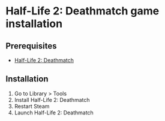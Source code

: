 # Half-Life 2: Deathmatch game installation

## Prerequisites

- [Half-Life 2: Deathmatch](https://store.steampowered.com/app/320/HalfLife_2_Deathmatch/)

## Installation

1. Go to Library &gt; Tools
2. Install Half-Life 2: Deathmatch
3. Restart Steam
4. Launch Half-Life 2: Deathmatch
